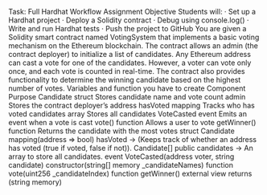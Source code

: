 Task: Full Hardhat Workflow Assignment
Objective
Students will:
· Set up a Hardhat project
· Deploy a Solidity contract
·  Debug using console.log()
· Write and run Hardhat tests
·  Push the project to GitHub
You are given a Solidity smart contract named
VotingSystem that implements a basic voting
mechanism on the Ethereum blockchain. The contract
allows an admin (the contract deployer) to initialize a
list of candidates. Any Ethereum address can cast a
vote for one of the candidates. However, a voter can
vote only once, and each vote is counted in real-time.
The contract also provides functionality to determine
the winning candidate based on the highest number of
votes.
Variables and function you have to create
Component Purpose
Candidate struct Stores candidate name and vote
count
admin Stores the contract deployer’s
address
hasVoted mapping Tracks who has voted
candidates array Stores all candidates
VoteCasted event Emits an event when a vote is cast
vote() function Allows a user to vote
getWinner() function Returns the candidate with the
most votes
struct Candidate
mapping(address => bool) hasVoted → (Keeps track of
whether an address has voted (true if voted, false if
not)).
Candidate[] public candidates → An array to store all
candidates.
event VoteCasted(address voter, string candidate)
constructor(string[] memory _candidateNames)
function vote(uint256 _candidateIndex)
function getWinner() external view returns (string
memory)
